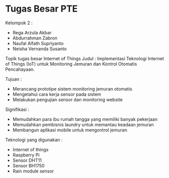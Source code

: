 # Tugas Besar PTE
Kelompok 2 : 
- Rega Arzula Akbar
- Abdurrahman Zabron
- Naufal Alfath Supriyanto
- Neisha Vernanda Susanto

Topik tugas besar Internet of Things
Judul : Implementasi Teknologi Internet of Things (IoT) untuk Monitoring Jemuran dan Kontrol Otomatis Pencahayaan.

Tujuan : 
- Merancang prototipe sistem monitoring jemuran otomatis
- Mengetahui cara kerja sensor pada sistem
- Melakukan pengujian sensor dan monitoring website

Signifikasi : 
- Memudahkan para ibu rumah tangga yang memiliki banyak pekerjaan
- Memudahkan pembisnis laundry untuk memantau keadaan jemuran
- Membangun aplikasi mobile untuk mengontrol jemuran

Teknologi yang digunakan : 
- Internet of things
- Raspberry Pi
- Sensor DHT11
- Sensor BH1750
- Rain module sensor
